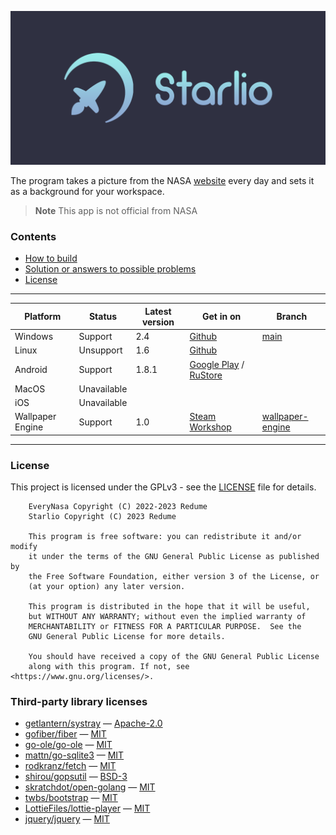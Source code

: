 <p align="center"><img src="web/static/image/icons/banner.png" alt="Starlio banner" title="Starlio"></p>

The program takes a picture from the NASA [website](https://apod.nasa.gov/apod) every day
and sets it as a background for your workspace.

> **Note**
> This app is not official from NASA

### Contents
- [How to build](#how-to-build)
- [Solution or answers to possible problems](#solution-or-answers-to-possible-problems)
- [License](#license)

---

| Platform         | Status      | Latest version | Get in on                                                                                                                                       | Branch                                                                       |
|------------------|-------------|----------------|-------------------------------------------------------------------------------------------------------------------------------------------------|------------------------------------------------------------------------------|
| Windows          | Support     | 2.4            | [Github](https://github.com/Redume/EveryNasa/releases/tag/v2.3.2)                                                                               | [main](https://github.com/Redume/Starlio)                                    |
| Linux            | Unsupport   | 1.6            | [Github](https://github.com/Redume/EveryNasa/releases/download/v1.6/EveryNasa)                                                                  |                                                                              |
| Android          | Support     | 1.8.1          | [Google Play](https://play.google.com/store/apps/details?id=ru.murzify.everynasa) / [RuStore](https://apps.rustore.ru/app/ru.murzify.everynasa) |                                                                              |
| MacOS            | Unavailable |                |                                                                                                                                                 |                                                                              |
| iOS              | Unavailable |                |                                                                                                                                                 |                                                                              |
| Wallpaper Engine | Support     | 1.0            | [Steam Workshop](https://steamcommunity.com/sharedfiles/filedetails/?id=2884180886)                                                             | [wallpaper-engine](https://github.com/Redume/Starlio/tree/wallpaper-engine)  |

---

### License
This project is licensed under the GPLv3 - see the [LICENSE](LICENSE) file for details.

```
    EveryNasa Copyright (C) 2022-2023 Redume
    Starlio Copyright (C) 2023 Redume

    This program is free software: you can redistribute it and/or modify
    it under the terms of the GNU General Public License as published by
    the Free Software Foundation, either version 3 of the License, or
    (at your option) any later version.

    This program is distributed in the hope that it will be useful,
    but WITHOUT ANY WARRANTY; without even the implied warranty of
    MERCHANTABILITY or FITNESS FOR A PARTICULAR PURPOSE.  See the
    GNU General Public License for more details.

    You should have received a copy of the GNU General Public License
    along with this program. If not, see <https://www.gnu.org/licenses/>.
```

### Third-party library licenses
- [getlantern/systray](https://github.com/getlantern/systray) — [Apache-2.0](https://github.com/getlantern/systray/blob/master/LICENSE)
- [gofiber/fiber](https://github.com/gofiber/fiber) — [MIT](https://github.com/gofiber/fiber/blob/master/LICENSE)
- [go-ole/go-ole](https://github.com/go-ole/go-ole) — [MIT](https://github.com/go-ole/go-ole/blob/master/LICENSE)
- [mattn/go-sqlite3](https://github.com/mattn/go-sqlite3) — [MIT](https://github.com/mattn/go-sqlite3/blob/master/LICENSE)
- [rodkranz/fetch](https://github.com/rodkranz/fetch) — [MIT](https://github.com/rodkranz/fetch/blob/master/LICENSE)
- [shirou/gopsutil](https://github.com/shirou/gopsutil) — [BSD-3](https://github.com/shirou/gopsutil/blob/master/LICENSE)
- [skratchdot/open-golang](https://github.com/skratchdot/open-golang) — [MIT](https://github.com/skratchdot/open-golang/blob/master/LICENSE)
- [twbs/bootstrap](https://github.com/twbs/bootstrap) — [MIT](https://github.com/twbs/bootstrap/blob/main/LICENSE)
- [LottieFiles/lottie-player](https://github.com/LottieFiles/lottie-player) — [MIT](https://github.com/LottieFiles/lottie-player/blob/master/LICENSE)
- [jquery/jquery](https://github.com/jquery/jquery) — [MIT](https://github.com/jquery/jquery/blob/main/LICENSE.txt)
